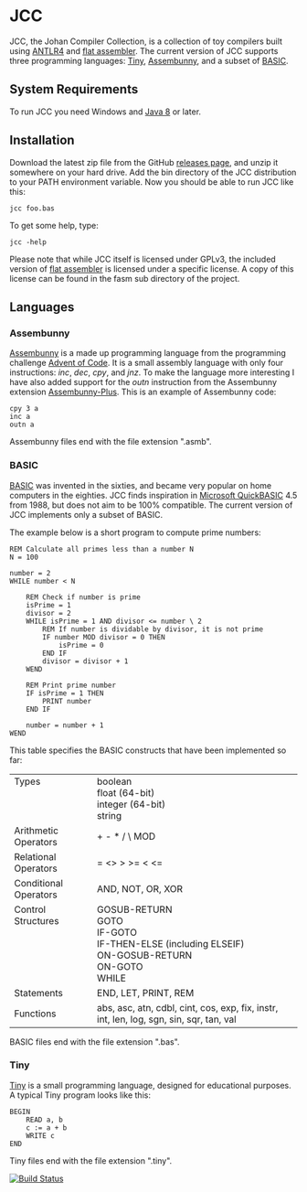 # JCC

JCC, the Johan Compiler Collection, is a collection of toy compilers built using 
[ANTLR4](http://www.antlr.org) and [flat assembler](http://flatassembler.net). 
The current version of JCC supports three programming languages: 
[Tiny](https://github.com/antlr/grammars-v4/tree/master/tiny), 
[Assembunny](http://adventofcode.com/2016/day/12),
and a subset of [BASIC](https://en.wikipedia.org/wiki/BASIC).

## System Requirements

To run JCC you need Windows and [Java 8](https://www.java.com) or later.

## Installation

Download the latest zip file from the GitHub 
[releases page](https://github.com/dykstrom/jcc/releases),
and unzip it somewhere on your hard drive. Add the bin directory of the JCC distribution 
to your PATH environment variable. Now you should be able to run JCC like this:

    jcc foo.bas

To get some help, type:

    jcc -help

Please note that while JCC itself is licensed under GPLv3, the included version of 
[flat assembler](http://flatassembler.net) is licensed under a specific license.
A copy of this license can be found in the fasm sub directory of the project.

## Languages

### Assembunny

[Assembunny](http://adventofcode.com/2016/day/12) is a made up programming language from
the programming challenge [Advent of Code](http://adventofcode.com/2016). It is a small
assembly language with only four instructions: _inc_, _dec_, _cpy_, and _jnz_. To make 
the language more interesting I have also added support for the _outn_ instruction from 
the Assembunny extension
[Assembunny-Plus](https://github.com/broad-well/assembunny-plus/blob/master/doc/spec.md).
This is an example of Assembunny code:

    cpy 3 a
    inc a
    outn a

Assembunny files end with the file extension ".asmb".

### BASIC

[BASIC](https://en.wikipedia.org/wiki/BASIC) was invented in the sixties, and became very 
popular on home computers in the eighties. JCC finds inspiration in 
[Microsoft QuickBASIC](https://en.wikipedia.org/wiki/QuickBASIC) 4.5 from 1988, but does 
not aim to be 100% compatible. The current version of JCC implements only a subset of
BASIC.

The example below is a short program to compute prime numbers:

```vbnet
REM Calculate all primes less than a number N
N = 100

number = 2
WHILE number < N

    REM Check if number is prime
    isPrime = 1
    divisor = 2
    WHILE isPrime = 1 AND divisor <= number \ 2
        REM If number is dividable by divisor, it is not prime
        IF number MOD divisor = 0 THEN
            isPrime = 0
        END IF
        divisor = divisor + 1
    WEND

    REM Print prime number
    IF isPrime = 1 THEN
        PRINT number
    END IF

    number = number + 1
WEND
```

This table specifies the BASIC constructs that have been implemented so far:

<table>
  <tr>
    <td valign='top'>Types</td>
    <td>
        boolean<br/>
        float (64-bit)<br/>
        integer (64-bit)<br/>
        string
    </td>
  </tr>
  <tr>
    <td>Arithmetic Operators</td>
    <td>+ - * / \ MOD</td>
  </tr>
  <tr>
    <td>Relational Operators</td>
    <td>= <> > >= < <=</td>
  </tr>
  <tr>
    <td>Conditional Operators</td>
    <td>AND, NOT, OR, XOR</td>
  </tr>
  <tr>
    <td valign='top'>Control Structures</td>
    <td>
        GOSUB-RETURN<br>
        GOTO<br>
        IF-GOTO<br>
        IF-THEN-ELSE (including ELSEIF)<br>
        ON-GOSUB-RETURN<br>
        ON-GOTO<br>
        WHILE
    </td>
  </tr>
  <tr>
    <td>Statements</td>
    <td>END, LET, PRINT, REM</td>
  <tr>
    <td>Functions</td>
    <td>abs, asc, atn, cdbl, cint, cos, exp, fix, instr, int, len, log, sgn, sin, sqr, tan, val</td>
  </tr>
</table>

BASIC files end with the file extension ".bas".

### Tiny

[Tiny](https://github.com/antlr/grammars-v4/tree/master/tiny) is a small programming language, 
designed for educational purposes. A typical Tiny program looks like this:

    BEGIN
        READ a, b
        c := a + b
        WRITE c
    END

Tiny files end with the file extension ".tiny".

[![Build Status](https://travis-ci.org/dykstrom/jcc.svg?branch=master)](https://travis-ci.org/dykstrom/jcc)
